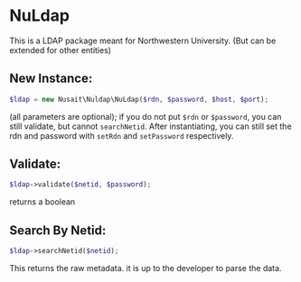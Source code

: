 # NuLdap
This is a LDAP package meant for Northwestern University. (But can be extended for other entities)

## New Instance:
```php
$ldap = new Nusait\Nuldap\NuLdap($rdn, $password, $host, $port);
```
(all parameters are optional);
if you do not put ```$rdn``` or ```$password```, you can still validate, but cannot ```searchNetid```. After instantiating, you can still set the rdn and password with ```setRdn``` and ```setPassword``` respectively.

## Validate:
```php
$ldap->validate($netid, $password);
```
returns a boolean

## Search By Netid:
```php
$ldap->searchNetid($netid);
```
This returns the raw metadata. it is up to the developer to parse the data.
